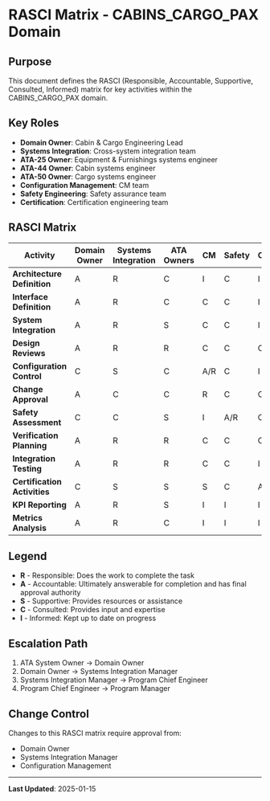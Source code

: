 # RASCI Matrix - CABINS_CARGO_PAX Domain

## Purpose

This document defines the RASCI (Responsible, Accountable, Supportive, Consulted, Informed) matrix for key activities within the CABINS_CARGO_PAX domain.

## Key Roles

- **Domain Owner**: Cabin & Cargo Engineering Lead
- **Systems Integration**: Cross-system integration team
- **ATA-25 Owner**: Equipment & Furnishings systems engineer
- **ATA-44 Owner**: Cabin systems engineer
- **ATA-50 Owner**: Cargo systems engineer
- **Configuration Management**: CM team
- **Safety Engineering**: Safety assurance team
- **Certification**: Certification engineering team

## RASCI Matrix

| Activity | Domain Owner | Systems Integration | ATA Owners | CM | Safety | Certification |
|----------|--------------|---------------------|------------|-----|--------|---------------|
| **Architecture Definition** | A | R | C | I | C | I |
| **Interface Definition** | A | R | C | C | C | I |
| **System Integration** | A | R | S | C | C | I |
| **Design Reviews** | A | R | R | C | C | C |
| **Configuration Control** | C | S | C | A/R | C | I |
| **Change Approval** | A | C | C | R | C | C |
| **Safety Assessment** | C | C | S | I | A/R | C |
| **Verification Planning** | A | R | R | C | C | C |
| **Integration Testing** | A | R | R | C | C | I |
| **Certification Activities** | C | S | S | S | C | A/R |
| **KPI Reporting** | A | R | S | I | I | I |
| **Metrics Analysis** | A | R | C | I | I | I |

## Legend

- **R** - Responsible: Does the work to complete the task
- **A** - Accountable: Ultimately answerable for completion and has final approval authority
- **S** - Supportive: Provides resources or assistance
- **C** - Consulted: Provides input and expertise
- **I** - Informed: Kept up to date on progress

## Escalation Path

1. ATA System Owner → Domain Owner
2. Domain Owner → Systems Integration Manager
3. Systems Integration Manager → Program Chief Engineer
4. Program Chief Engineer → Program Manager

## Change Control

Changes to this RASCI matrix require approval from:
- Domain Owner
- Systems Integration Manager
- Configuration Management

---

**Last Updated**: 2025-01-15
